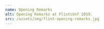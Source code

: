 ```yaml
---
name: Opening Remarks
alt: Opening Remarks at Flintconf 2019.
src: /assets/img/flint-opening-remarks.jpg
---
```


